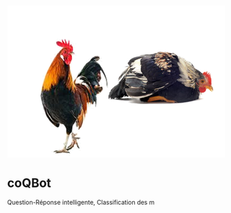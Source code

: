![](https://github.com/DataBusiness-AI/coQBot/blob/master/coqbot.png)


# coQBot



Question-Réponse intelligente, Classification des m
